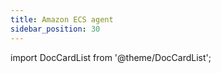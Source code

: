 ```yaml
---
title: Amazon ECS agent
sidebar_position: 30
---
```


import DocCardList from '@theme/DocCardList';

<DocCardList />